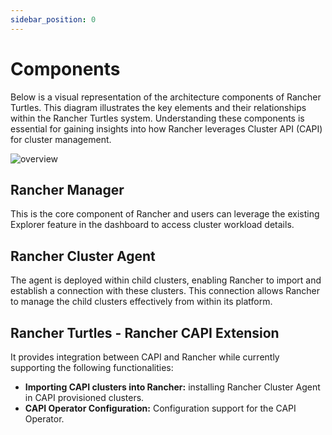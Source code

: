 ```yaml
---
sidebar_position: 0
---
```


# Components

Below is a visual representation of the architecture components of Rancher 
Turtles. This diagram illustrates the key elements and their relationships 
within the Rancher Turtles system. Understanding these components is essential 
for gaining insights into how Rancher leverages Cluster API (CAPI) for cluster 
management.

![overview](30000ft_view.png)

## Rancher Manager

This is the core component of Rancher and users can leverage the existing 
Explorer feature in the dashboard to access cluster workload details.

## Rancher Cluster Agent

The agent is deployed within child clusters, enabling Rancher to import and 
establish a connection with these clusters. This connection allows Rancher to 
manage the child clusters effectively from within its platform.

## Rancher Turtles - Rancher CAPI Extension

It provides integration between CAPI and Rancher while currently supporting the 
following functionalities:

- **Importing CAPI clusters into Rancher:** installing Rancher Cluster Agent in 
CAPI provisioned clusters.
- **CAPI Operator Configuration:** Configuration support for the CAPI Operator.
